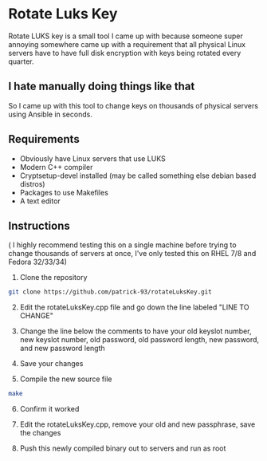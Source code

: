 # Rotate Luks Key

Rotate LUKS key is a small tool I came up with because someone
super annoying somewhere came up with a requirement that all
physical Linux servers have to have full disk encryption with
keys being rotated every quarter.

## I hate manually doing things like that

So I came up with this tool to change keys on thousands of
physical servers using Ansible in seconds.

## Requirements
- Obviously have Linux servers that use LUKS
- Modern C++ compiler
- Cryptsetup-devel installed (may be called something else debian based distros)
- Packages to use Makefiles
- A text editor

## Instructions
( I highly recommend testing this on a single machine before trying
to change thousands of servers at once, I've only tested this on
RHEL 7/8 and Fedora 32/33/34)
1. Clone the repository
```sh
git clone https://github.com/patrick-93/rotateLuksKey.git
```

2. Edit the rotateLuksKey.cpp file and go down the line labeled "LINE TO CHANGE"

3. Change the line below the comments to have your old keyslot 
number, new keyslot number, old password, old password length, 
new password, and new password length

4. Save your changes
5. Compile the new source file
```sh
make
```
6. Confirm it worked

7. Edit the rotateLuksKey.cpp, remove your old and new passphrase, save 
the changes

8. Push this newly compiled binary out to servers and run as root
